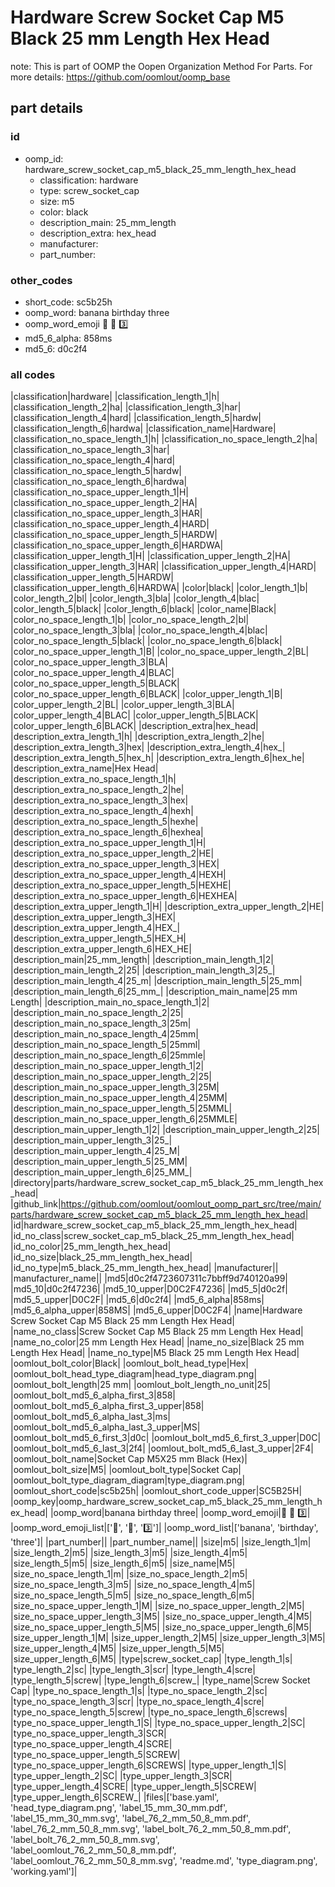 # Hardware Screw Socket Cap M5 Black 25 mm Length Hex Head  

note: This is part of OOMP the Oopen Organization Method For Parts. For more details: https://github.com/oomlout/oomp_base

##  part details





### id
* oomp_id: hardware_screw_socket_cap_m5_black_25_mm_length_hex_head
  * classification: hardware
  * type: screw_socket_cap
  * size: m5
  * color: black
  * description_main: 25_mm_length
  * description_extra: hex_head
  * manufacturer: 
  * part_number: 

### other_codes
* short_code: sc5b25h
* oomp_word: banana birthday three
* oomp_word_emoji :banana: :birthday: :three:
* md5_6_alpha: 858ms
* md5_6: d0c2f4

### all codes 
|classification|hardware|
|classification_length_1|h|
|classification_length_2|ha|
|classification_length_3|har|
|classification_length_4|hard|
|classification_length_5|hardw|
|classification_length_6|hardwa|
|classification_name|Hardware|
|classification_no_space_length_1|h|
|classification_no_space_length_2|ha|
|classification_no_space_length_3|har|
|classification_no_space_length_4|hard|
|classification_no_space_length_5|hardw|
|classification_no_space_length_6|hardwa|
|classification_no_space_upper_length_1|H|
|classification_no_space_upper_length_2|HA|
|classification_no_space_upper_length_3|HAR|
|classification_no_space_upper_length_4|HARD|
|classification_no_space_upper_length_5|HARDW|
|classification_no_space_upper_length_6|HARDWA|
|classification_upper_length_1|H|
|classification_upper_length_2|HA|
|classification_upper_length_3|HAR|
|classification_upper_length_4|HARD|
|classification_upper_length_5|HARDW|
|classification_upper_length_6|HARDWA|
|color|black|
|color_length_1|b|
|color_length_2|bl|
|color_length_3|bla|
|color_length_4|blac|
|color_length_5|black|
|color_length_6|black|
|color_name|Black|
|color_no_space_length_1|b|
|color_no_space_length_2|bl|
|color_no_space_length_3|bla|
|color_no_space_length_4|blac|
|color_no_space_length_5|black|
|color_no_space_length_6|black|
|color_no_space_upper_length_1|B|
|color_no_space_upper_length_2|BL|
|color_no_space_upper_length_3|BLA|
|color_no_space_upper_length_4|BLAC|
|color_no_space_upper_length_5|BLACK|
|color_no_space_upper_length_6|BLACK|
|color_upper_length_1|B|
|color_upper_length_2|BL|
|color_upper_length_3|BLA|
|color_upper_length_4|BLAC|
|color_upper_length_5|BLACK|
|color_upper_length_6|BLACK|
|description_extra|hex_head|
|description_extra_length_1|h|
|description_extra_length_2|he|
|description_extra_length_3|hex|
|description_extra_length_4|hex_|
|description_extra_length_5|hex_h|
|description_extra_length_6|hex_he|
|description_extra_name|Hex Head|
|description_extra_no_space_length_1|h|
|description_extra_no_space_length_2|he|
|description_extra_no_space_length_3|hex|
|description_extra_no_space_length_4|hexh|
|description_extra_no_space_length_5|hexhe|
|description_extra_no_space_length_6|hexhea|
|description_extra_no_space_upper_length_1|H|
|description_extra_no_space_upper_length_2|HE|
|description_extra_no_space_upper_length_3|HEX|
|description_extra_no_space_upper_length_4|HEXH|
|description_extra_no_space_upper_length_5|HEXHE|
|description_extra_no_space_upper_length_6|HEXHEA|
|description_extra_upper_length_1|H|
|description_extra_upper_length_2|HE|
|description_extra_upper_length_3|HEX|
|description_extra_upper_length_4|HEX_|
|description_extra_upper_length_5|HEX_H|
|description_extra_upper_length_6|HEX_HE|
|description_main|25_mm_length|
|description_main_length_1|2|
|description_main_length_2|25|
|description_main_length_3|25_|
|description_main_length_4|25_m|
|description_main_length_5|25_mm|
|description_main_length_6|25_mm_|
|description_main_name|25 mm Length|
|description_main_no_space_length_1|2|
|description_main_no_space_length_2|25|
|description_main_no_space_length_3|25m|
|description_main_no_space_length_4|25mm|
|description_main_no_space_length_5|25mml|
|description_main_no_space_length_6|25mmle|
|description_main_no_space_upper_length_1|2|
|description_main_no_space_upper_length_2|25|
|description_main_no_space_upper_length_3|25M|
|description_main_no_space_upper_length_4|25MM|
|description_main_no_space_upper_length_5|25MML|
|description_main_no_space_upper_length_6|25MMLE|
|description_main_upper_length_1|2|
|description_main_upper_length_2|25|
|description_main_upper_length_3|25_|
|description_main_upper_length_4|25_M|
|description_main_upper_length_5|25_MM|
|description_main_upper_length_6|25_MM_|
|directory|parts/hardware_screw_socket_cap_m5_black_25_mm_length_hex_head|
|github_link|https://github.com/oomlout/oomlout_oomp_part_src/tree/main/parts/hardware_screw_socket_cap_m5_black_25_mm_length_hex_head|
|id|hardware_screw_socket_cap_m5_black_25_mm_length_hex_head|
|id_no_class|screw_socket_cap_m5_black_25_mm_length_hex_head|
|id_no_color|25_mm_length_hex_head|
|id_no_size|black_25_mm_length_hex_head|
|id_no_type|m5_black_25_mm_length_hex_head|
|manufacturer||
|manufacturer_name||
|md5|d0c2f4723607311c7bbff9d740120a99|
|md5_10|d0c2f47236|
|md5_10_upper|D0C2F47236|
|md5_5|d0c2f|
|md5_5_upper|D0C2F|
|md5_6|d0c2f4|
|md5_6_alpha|858ms|
|md5_6_alpha_upper|858MS|
|md5_6_upper|D0C2F4|
|name|Hardware Screw Socket Cap M5 Black 25 mm Length Hex Head|
|name_no_class|Screw Socket Cap M5 Black 25 mm Length Hex Head|
|name_no_color|25 mm Length Hex Head|
|name_no_size|Black 25 mm Length Hex Head|
|name_no_type|M5 Black 25 mm Length Hex Head|
|oomlout_bolt_color|Black|
|oomlout_bolt_head_type|Hex|
|oomlout_bolt_head_type_diagram|head_type_diagram.png|
|oomlout_bolt_length|25 mm|
|oomlout_bolt_length_no_unit|25|
|oomlout_bolt_md5_6_alpha_first_3|858|
|oomlout_bolt_md5_6_alpha_first_3_upper|858|
|oomlout_bolt_md5_6_alpha_last_3|ms|
|oomlout_bolt_md5_6_alpha_last_3_upper|MS|
|oomlout_bolt_md5_6_first_3|d0c|
|oomlout_bolt_md5_6_first_3_upper|D0C|
|oomlout_bolt_md5_6_last_3|2f4|
|oomlout_bolt_md5_6_last_3_upper|2F4|
|oomlout_bolt_name|Socket Cap M5X25 mm Black (Hex)|
|oomlout_bolt_size|M5|
|oomlout_bolt_type|Socket Cap|
|oomlout_bolt_type_diagram_diagram|type_diagram.png|
|oomlout_short_code|sc5b25h|
|oomlout_short_code_upper|SC5B25H|
|oomp_key|oomp_hardware_screw_socket_cap_m5_black_25_mm_length_hex_head|
|oomp_word|banana birthday three|
|oomp_word_emoji|:banana: :birthday: :three:|
|oomp_word_emoji_list|[':banana:', ':birthday:', ':three:']|
|oomp_word_list|['banana', 'birthday', 'three']|
|part_number||
|part_number_name||
|size|m5|
|size_length_1|m|
|size_length_2|m5|
|size_length_3|m5|
|size_length_4|m5|
|size_length_5|m5|
|size_length_6|m5|
|size_name|M5|
|size_no_space_length_1|m|
|size_no_space_length_2|m5|
|size_no_space_length_3|m5|
|size_no_space_length_4|m5|
|size_no_space_length_5|m5|
|size_no_space_length_6|m5|
|size_no_space_upper_length_1|M|
|size_no_space_upper_length_2|M5|
|size_no_space_upper_length_3|M5|
|size_no_space_upper_length_4|M5|
|size_no_space_upper_length_5|M5|
|size_no_space_upper_length_6|M5|
|size_upper_length_1|M|
|size_upper_length_2|M5|
|size_upper_length_3|M5|
|size_upper_length_4|M5|
|size_upper_length_5|M5|
|size_upper_length_6|M5|
|type|screw_socket_cap|
|type_length_1|s|
|type_length_2|sc|
|type_length_3|scr|
|type_length_4|scre|
|type_length_5|screw|
|type_length_6|screw_|
|type_name|Screw Socket Cap|
|type_no_space_length_1|s|
|type_no_space_length_2|sc|
|type_no_space_length_3|scr|
|type_no_space_length_4|scre|
|type_no_space_length_5|screw|
|type_no_space_length_6|screws|
|type_no_space_upper_length_1|S|
|type_no_space_upper_length_2|SC|
|type_no_space_upper_length_3|SCR|
|type_no_space_upper_length_4|SCRE|
|type_no_space_upper_length_5|SCREW|
|type_no_space_upper_length_6|SCREWS|
|type_upper_length_1|S|
|type_upper_length_2|SC|
|type_upper_length_3|SCR|
|type_upper_length_4|SCRE|
|type_upper_length_5|SCREW|
|type_upper_length_6|SCREW_|
|files|['base.yaml', 'head_type_diagram.png', 'label_15_mm_30_mm.pdf', 'label_15_mm_30_mm.svg', 'label_76_2_mm_50_8_mm.pdf', 'label_76_2_mm_50_8_mm.svg', 'label_bolt_76_2_mm_50_8_mm.pdf', 'label_bolt_76_2_mm_50_8_mm.svg', 'label_oomlout_76_2_mm_50_8_mm.pdf', 'label_oomlout_76_2_mm_50_8_mm.svg', 'readme.md', 'type_diagram.png', 'working.yaml']|
